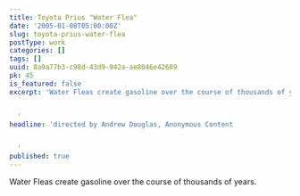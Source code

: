 ```yaml
---
title: Toyota Prius "Water Flea"
date: '2005-01-08T05:00:00Z'
slug: toyota-prius-water-flea
postType: work
categories: []
tags: []
uuid: 8a9a77b3-c98d-43d9-942a-ae8046e42689
pk: 45
is_featured: false
excerpt: 'Water Fleas create gasoline over the course of thousands of years.


  '
headline: 'directed by Andrew Douglas, Anonymous Content


  '
published: true
---
```

Water Fleas create gasoline over the course of thousands of years.


